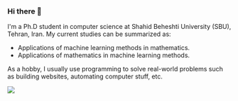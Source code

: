 ### Hi there 👋
I'm a Ph.D student in computer science at Shahid Beheshti University (SBU), Tehran, Iran. My current studies can be summarized as:
- Applications of machine learning methods in mathematics.
- Applications of mathematics in machine learning methods.

As a hobby, I usually use programming to solve real-world problems such as building websites, automating computer stuff, etc.

![](https://komarev.com/ghpvc/?username=alirezaafzalaghaei)
